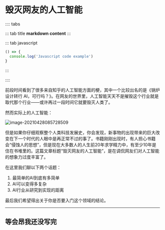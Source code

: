 # 毁灭网友的人工智能

:::: tabs

::: tab title
__markdown content__
:::


::: tab javascript
``` javascript
() => {
  console.log('Javascript code example')
}
```
:::

::::


​		前段时间看到了很多来自知乎的人工智能方面的梗，其中一个比较出名的是《锅炉设计转行 AI，可行吗？》。在网友的世界里，人工智能天天不是摧毁这个行业就是取代那个行业——或许再过一段时间它就要毁灭人类了。

然而实际上的人工智能：

![image-20210428085728509](./src/ai-that-destroying-netizens/image-20210428085728509.png)

但是如果你仔细观察整个人类科技发展史，你会发现，新事物的出现带来的巨大改变在下一个时代的人眼中是再正常不过的事了。书籍刚刚出现时，有人担心书籍会“侵蚀人的思想”，但是现在大多数人的人生前20年求学精力中，有至少10年是住在书堆里的。这篇文章标题“毁灭网友的人工智能”，是在调侃网友们对人工智能的想象力过度丰富了。

在这里我们聊以下两个话题：

1.  最简单的AI到底有多简单
2.  AI可以变得多复杂
3.  AI行业从研究到实现的距离

最后我们希望得出关于你是否要入门这个领域的结论。

---

## 等会昂我还没写完

